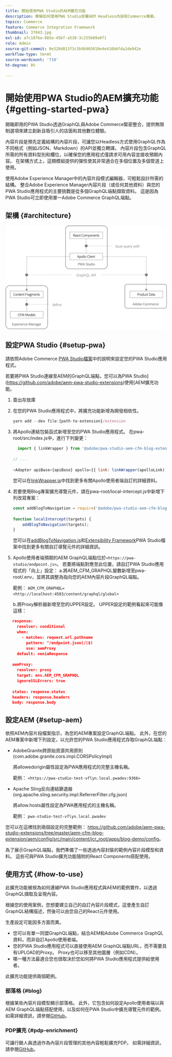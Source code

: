 ```yaml
---
title: 開始使用PWA Studio的AEM擴充功能
description: 瞭解如何使用PWA Studio部署AEM Headless內容和Commerce專案。
topics: Commerce
feature: Commerce Integration Framework
thumbnail: 37843.jpg
exl-id: a7c187ba-885e-45bf-a538-3c235b09a0f1
role: Admin
source-git-commit: 0e328d013f3c5b9b965010e4e410b6fda2de042e
workflow-type: tm+mt
source-wordcount: '719'
ht-degree: 0%

---
```


# 開始使用PWA Studio的AEM擴充功能 {#getting-started-pwa}

開箱即用的PWA Studio透過GraphQL與Adobe Commerce緊密整合，提供無限制選項來建立創新且吸引人的店面和其他數位體驗。

內容片段是預先定義結構的內容片段，可讓您以Headless方式使用GraphQL作為不同格式（例如JSON、Markdown）的API並獨立轉譯。 內容片段包含GraphQL所需的所有資料型別和欄位，以確保您的應用程式僅請求可用內容並接收預期內容。 在架構方式上，這類模組提供的彈性使其非常適合在多個位置及多個管道上使用。

使用Adobe Experience Manager中的內容片段模式編輯器，可輕鬆設計所需的結構。 整合Adobe Experience Manager內容片段（或任何其他資料）與您的PWA Studio應用程式的主要挑戰是從多個GraphQL端點擷取資料。 這是因為PWA Studio可立即使用單一Adobe Commerce GraphQL端點。

## 架構 {#architecture}

![PWAHeadless架構](/help/commerce-cloud/assets/PWA-Studio_Architecture.png)

## 設定PWA Studio {#setup-pwa}

請依照Adobe Commerce [PWA Studio檔案](https://developer.adobe.com/commerce/pwa-studio/tutorials/)中的說明來設定您的PWA Studio應用程式。

若要將PWA Studio連線至AEM的GraphQL端點，您可以為PWA Studio](https://github.com/adobe/aem-pwa-studio-extensions)使用[AEM擴充功能。

1. 簽出存放庫

1. 在您的PWA Studio應用程式中，將擴充功能新增為開發相依性。

   ```javascript
   yarn add --dev file:{path-to-extension}/extension
   ```

1. 將Apollo連結包裝函式新增至您的PWA Studio應用程式。 在pwa-root/src/index.js中，進行下列變更：

   ```javascript
     import { linkWrapper } from '@adobe/pwa-studio-aem-cfm-blog-extension';
   
   // ...
   
   <Adapter apiBase={apiBase} apollo={{ link: linkWrapper(apolloLink) }} store={store}>
   ```

   您可以在[linkWrapper.js](https://github.com/adobe/aem-pwa-studio-extensions/blob/master/aem-cfm-blog-extension/extension/src/linkWrapper.js)中找到更多有關Apollo使用者端自訂的詳細資料。

1. 若要使用Blog專案擴充導覽元件，請在pwa-root/local-intercept.js中新增下列改寫專案：

   ```javascript
   const addBlogToNavigation = require('@adobe/pwa-studio-aem-cfm-blog-extension/src/addBlogToNavigation');
   
   function localIntercept(targets) {
       addBlogToNavigation(targets);
   }    
   ```

   您可以在[addBlogToNavigation.js](https://github.com/adobe/aem-pwa-studio-extensions/blob/master/aem-cfm-blog-extension/extension/src/addBlogToNavigation.js)和[Extensibility Framework](https://developer.adobe.com/commerce/pwa-studio/guides/general-concepts/extensibility/)PWA Studio檔案中找到更多有關自訂導覽元件的詳細資訊。

1. Apollo使用者端預期的AEM GraphQL端點位於`<https://pwa-studio/endpoint.js>`。 若要將端點對應至此位置，請自訂PWA Studio應用程式的「向上」設定：
a.將AEM_CFM_GRAPHQL變數新增至pwa-root/.env，並將其調整為指向您的AEM內容片段GraphQL端點。

   範例： `AEM_CFM_GRAPHQL=<http://localhost:4503/content/graphql/global>`

   b.將Proxy解析器新增至您的UPPER設定。 UPPER設定的範例看起來可能像這樣：

```json
   response:
     resolver: conditional
     when:
       - matches: request.url.pathname
         pattern: ^/endpoint.json(/|$)
         use: aemProxy
     default: veniaResponse

   aemProxy:
     resolver: proxy
     target: env.AEM_CFM_GRAPHQL
     ignoreSSLErrors: true

   status: response.status
   headers: response.headers
   body: response.body
```

## 設定AEM {#setup-aem}

依照AEM內容片段檔案指示，為您的AEM專案設定GraphQL端點。 此外，在您的AEM專案中新增下列設定，以允許您的PWA Studio應用程式存取GraphQL端點：

* AdobeGranite跨原始資源共用原則(com.adobe.granite.cors.impl.CORSPolicyImpl)

  將allowedorigin屬性設定為PWA應用程式的完整主機名稱。

  範例： `<https://pwa-studio-test-vflyn.local.pwadev:9366>`

* Apache Sling反向連結篩選器(org.apache.sling.security.impl.ReferrerFilter.cfg.json)

  將allow.hosts屬性設定為PWA應用程式的主機名稱。

  範例： `pwa-studio-test-vflyn.local.pwadev`

您可以在這裡找到兩個設定的完整範例： <https://github.com/adobe/aem-pwa-studio-extensions/tree/master/aem-cfm-blog-extension/aem/config/src/main/content/jcr_root/apps/blog-demo/config>。

為了展示GraphQL端點，我們準備了一些透過內容封裝的範例內容片段模型和資料。 這些可與PWA Studio擴充功能隨附的React Components搭配使用。

## 使用方式 {#how-to-use}

此擴充功能被視為如何連線PWA Studio應用程式與AEM的範例實作，以透過GraphQL擷取及呈現內容。

根據您的使用案例，您想要建立自己的自訂內容片段模式，這會產生自訂GraphQL結構描述，然後可以由您自己的React元件使用。

生產設定可能因多方面而異。

* 您可以有單一同盟GraphQL端點，結合AEM和Adobe Commerce GraphQL資料，而非自訂Apollo使用者端。
* 您的PWA Studio應用程式可以直接使用AEM GraphQL端點URL，而不需要具有UPLOAD的Proxy。 Proxy也可以移至其他圖層（例如CDN）。
* 哪一種方法最適合您也很取決於您如何將PWA Studio應用程式提供給使用者。

此擴充功能提供兩個範例。

### 部落格 {#blog}

根據某些內容片段模型顯示部落格。 此外，它包含如何設定Apollo使用者端以與AEM GraphQL端點搭配使用，以及如何在PWA Studio中擴充導覽元件的範例。 如需詳細資訊，請參閱[GitHub](https://github.com/adobe/aem-pwa-studio-extensions/tree/master/aem-cfm-blog-extension)。

### PDP擴充 {#pdp-enrichment}

可讓行銷人員透過作為內容片段管理的其他內容輕鬆擴充PDP。  如需詳細資訊，請參閱[GitHub](https://github.com/adobe/aem-pwa-studio-extensions/tree/master/aem-cif-product-page-extension)。
